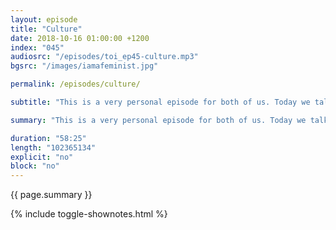 ```yaml
---
layout: episode
title: "Culture"
date: 2018-10-16 01:00:00 +1200
index: "045"
audiosrc: "/episodes/toi_ep45-culture.mp3"
bgsrc: "/images/iamafeminist.jpg"

permalink: /episodes/culture/

subtitle: "This is a very personal episode for both of us. Today we talk about our own histories — childhood memories, experiences, and how the communities around which we grew up have shaped our own culture. We talk about how we relate to our parents, our families. How Sophia's time growing up in Lebanon shaped her view of the world and how she reacted to events like 9/11. How Serena's journey back to China wasn't quite what she had hoped for. But most of all, we find that these concepts of culture, community and home are things that we can build for ourselves. In this episode, we're a little more vulnerable than usual. We enjoyed it, and we hope you do too."

summary: "This is a very personal episode for both of us. Today we talk about our own histories — childhood memories, experiences, and how the communities around which we grew up have shaped our own culture. We talk about how we relate to our parents, our families. How Sophia's time growing up in Lebanon shaped her view of the world and how she reacted to events like 9/11. How Serena's journey back to China wasn't quite what she had hoped for. But most of all, we find that these concepts of culture, community and home are things that we can build for ourselves. In this episode, we're a little more vulnerable than usual. We enjoyed it, and we hope you do too."

duration: "58:25"
length: "102365134"
explicit: "no"
block: "no" 
---
```

<section class="summary" markdown="1">

{{ page.summary }}

</section>

{% include toggle-shownotes.html %}

<section id="shownotes" class="hidden" markdown="1">


</section>
